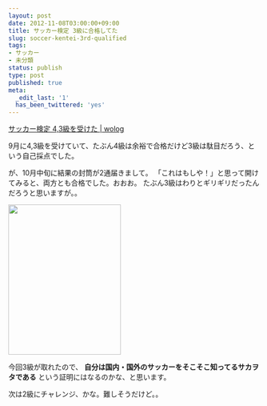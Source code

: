 ```yaml
---
layout: post
date: 2012-11-08T03:00:00+09:00
title: サッカー検定 3級に合格してた
slug: soccer-kentei-3rd-qualified
tags:
- サッカー
- 未分類
status: publish
type: post
published: true
meta:
  _edit_last: '1'
  has_been_twittered: 'yes'
---
```

<a href="/blog/2012/09/soccer-kentei-4_3.html">サッカー検定 4,3級を受けた | wolog</a>

9月に4,3級を受けていて、たぶん4級は余裕で合格だけど3級は駄目だろう、という自己採点でした。

が、10月中旬に結果の封筒が2通届きまして。
「これはもしや！」と思って開けてみると、両方とも合格でした。おおお。
たぶん3級はわりとギリギリだったんだろうと思いますが。。

<a href="/images/uploads/2012/10/ACABF145-8494-49BA-97B2-DBD158AF4D2C.png"><img src="/images/uploads/2012/10/ACABF145-8494-49BA-97B2-DBD158AF4D2C-225x300.png" alt="" title="3級の認定証" width="225" height="300" class="alignnone size-medium wp-image-474" /></a>

<!--more-->

今回3級が取れたので、
<strong>自分は国内・国外のサッカーをそこそこ知ってるサカヲタである</strong>
という証明にはなるのかな、と思います。

次は2級にチャレンジ、かな。難しそうだけど。。
